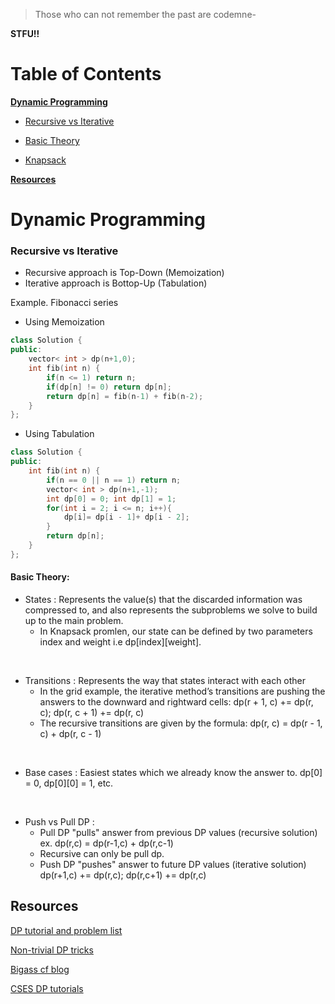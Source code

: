 > Those who can not remember the past are codemne-

**STFU!!**

# Table of Contents
**[Dynamic Programming](#dynamic-programming)**
- [Recursive vs Iterative](#recursive-vs-iterative)
- [Basic Theory](#basic-theory)

- [Knapsack](#knapsack-dp)

**[Resources](#resources)**

# Dynamic Programming
### Recursive vs Iterative
- Recursive approach is Top-Down (Memoization)
- Iterative approach is Bottop-Up (Tabulation)

Example. Fibonacci series
- Using Memoization 
```c++
class Solution {
public:
    vector< int > dp(n+1,0);
    int fib(int n) {
        if(n <= 1) return n;
        if(dp[n] != 0) return dp[n];
        return dp[n] = fib(n-1) + fib(n-2);
    }
};
```
- Using Tabulation
```c++
class Solution {
public:
    int fib(int n) {
        if(n == 0 || n == 1) return n;
        vector< int > dp(n+1,-1);
        int dp[0] = 0; int dp[1] = 1;
        for(int i = 2; i <= n; i++){
            dp[i]= dp[i - 1]+ dp[i - 2];
        }
        return dp[n];
    }
};
```
#### Basic Theory:

- States : Represents the value(s) that the discarded information was compressed to, and also represents the subproblems we solve to build up to the main problem.
    - In Knapsack promlen, our state can be defined by two parameters index and weight i.e dp[index][weight].
<br>

- Transitions : Represents the way that states interact with each other
    - In the grid example, the iterative method’s transitions are pushing the answers to the downward and rightward cells: dp(r + 1, c) += dp(r, c); dp(r, c + 1) += dp(r, c)
    - The recursive transitions are given by the formula: dp(r, c) = dp(r - 1, c) + dp(r, c - 1)
<br>

- Base cases : Easiest states which we already know the answer to. dp[0] = 0, dp[0][0] = 1, etc.
<br>

- Push vs Pull DP : 
    - Pull DP "pulls" answer from previous DP values (recursive solution) ex. dp(r,c) = dp(r-1,c) + dp(r,c-1)
    - Recursive can only be pull dp.
    - Push DP "pushes" answer to future DP values (iterative solution) dp(r+1,c) += dp(r,c); dp(r,c+1) += dp(r,c)



## Resources

[DP tutorial and problem list](https://codeforces.com/blog/entry/67679)

[Non-trivial DP tricks](https://codeforces.com/blog/entry/47764)

[Bigass cf blog](https://codeforces.com/blog/entry/43256)

[CSES DP tutorials](https://codeforces.com/blog/entry/70018)